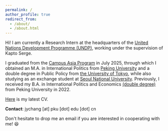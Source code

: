 ```yaml
---
permalink: /
author_profile: true
redirect_from: 
  - /about/
  - /about.html
---
```


Hi! I am currently a Research Intern at the headquarters of the [United Nations Development Programme (UNDP)](https://www.undp.org/), working under the supervision of Kapto Serge. 

I graduated from the [Campus Asia Program](https://gsis.snu.ac.kr/campus-asia-program/) in July 2025, through which I obtained an M.A. in International Politics from [Peking University](https://www.sis.pku.edu.cn/en/) and a double degree in Public Policy from [the University of Tokyo](https://www.pp.u-tokyo.ac.jp/en/overview/), while also studying as an exchange student at [Seoul National University](https://gsis.snu.ac.kr/). Previously, I received my B.A. in International Politics and Economics [(double degree)](https://en.nsd.pku.edu.cn/) from Peking University in 2022.


[Here](https://CHJY2000.com/Files/Jiayi_Chang_Curriculum_Vitae.pdf) is my latest CV.

**Contact**: jychang [at] pku [dot] edu [dot] cn

Don't hesitate to drop me an email if you are interested in cooperating with me! 😆


